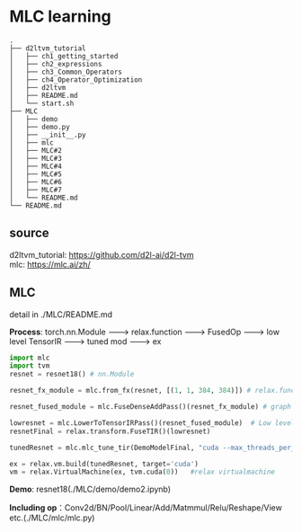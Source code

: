# MLC learning
```
.
├── d2ltvm_tutorial
│   ├── ch1_getting_started
│   ├── ch2_expressions
│   ├── ch3_Common_Operators
│   ├── ch4_Operator_Optimization
│   ├── d2ltvm
│   ├── README.md
│   └── start.sh
├── MLC
│   ├── demo
│   ├── demo.py
│   ├── __init__.py
│   ├── mlc
│   ├── MLC#2
│   ├── MLC#3
│   ├── MLC#4
│   ├── MLC#5
│   ├── MLC#6
│   ├── MLC#7
│   └── README.md
└── README.md
```
## source
d2ltvm_tutorial: <https://github.com/d2l-ai/d2l-tvm> \
mlc: <https://mlc.ai/zh/>

## MLC
detail in ./MLC/README.md

**Process**: torch.nn.Module ---> relax.function ---> FusedOp ---> low level TensorIR ---> tuned mod ---> ex 
```python
import mlc
import tvm
resnet = resnet18() # nn.Module

resnet_fx_module = mlc.from_fx(resnet, [(1, 1, 384, 384)]) # relax.function

resnet_fused_module = mlc.FuseDenseAddPass()(resnet_fx_module) # graph op & op fused

lowresnet = mlc.LowerToTensorIRPass()(resnet_fused_module)  # Low level TensorIR
resnetFinal = relax.transform.FuseTIR()(lowresnet)

tunedResnet = mlc.mlc_tune_tir(DemoModelFinal, "cuda --max_threads_per_block=1024 --max_shared_memory_per_block=49152", max_trials_global=64, num_trials_per_iter=64, compile_tir_target='cuda')     # tuned op

ex = relax.vm.build(tunedResnet, target='cuda')
vm = relax.VirtualMachine(ex, tvm.cuda(0))   #relax virtualmachine
```


**Demo**: resnet18(./MLC/demo/demo2.ipynb) 

**Including op**：Conv2d/BN/Pool/Linear/Add/Matmmul/Relu/Reshape/View etc.(./MLC/mlc/mlc.py)

